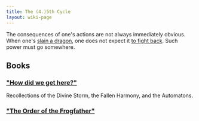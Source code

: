 ```yaml
---
title: The (4.)5th Cycle
layout: wiki-page
---
```


The consequences of one's actions are not always immediately obvious. When one's [slain a dragon](/wiki/organisations/Artifact-Adventurers), one does not expect it [to fight back](/wiki/event/The-Divine-Storm). Such power must go somewhere.

## Books

### ["How did we get here?"](books/hdwgh)

Recollections of the Divine Storm, the Fallen Harmony, and the Automatons.

### ["The Order of the Frogfather"](books/order_of_frogfather)
